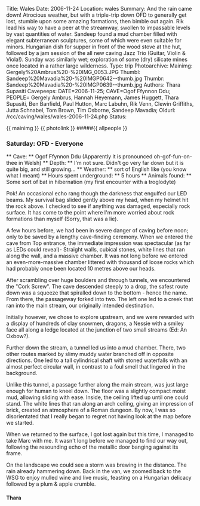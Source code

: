 Title: Wales
Date: 2006-11-24
Location: wales
Summary: And the rain came down!
Atrocious weather, but with a triple-trip down OFD to generally get lost, stumble upon some amazing formations, then bimble out again. Rik lead his way to have a peer at the streamway, swollen to impassable levels by vast quantities of water. Sandeep found a mud chamber filled with elegant subterranean sculptures, some of which were even suitable for minors. Hungarian dish for supper in front of the wood stove at the hut, followed by a jam session of the all new caving Jazz Trio (Guitar, Violin & Viola!). Sunday was similarly wet; exploration of some (dry) silicate mines once located in a rather large wilderness.
Type: trip
Photoarchive:
Mainimg: Gergely%20Ambrus%20-%20IMG_0053.JPG
Thumbl: Sandeep%20Mavadia%20-%20IMGP0642--thumb.jpg
Thumbr: Sandeep%20Mavadia%20-%20IMGP0639--thumb.jpg
Authors: Thara Supasiti
Cavepeeps: DATE=2006-11-25; CAVE=Ogof Ffynnon Ddu; PEOPLE= Gergely Ambrus, Hannah Heyemann, James Huggett, Thara Supasiti, Ben Banfield, Paul Hutton, Marc Labuhn, Rik Venn, Clewin Griffiths, Jutta Schnabel, Tom Brown, Tim Osborne, Sandeep Mavadia;
Oldurl: /rcc/caving/wales/wales-2006-11-24.php
Status:

{{ mainimg }}
{{ photolink }}
#####{{ allpeople }}

###  Saturday: OFD - Everyone

** Cave: ** Ogof Ffynnon Ddu (Apparently it is pronounced oh-gof-fun-on-thee in Welsh)
** Depth: ** I'm not sure. Didn't go very far down but it is quite big, and still growing...
** Weather: ** sort of English like (you know what I meant)
** Hours spent underground: ** 5 hours
** Animals found: ** Some sort of bat in hibernation (my first encounter with a troglodyte)

Pok! An occasional echo rang though the darkness that engulfed our LED beams. My survival bag slided gently above my head, when my helmet hit the rock above. I checked to see if anything was damaged, especially rock surface. It has come to the point where I'm more worried about rock formations than myself (Sorry, that was a lie).

A few hours before, we had been in severe danger of caving before noon; only to be saved by a lengthy cave-finding ceremony. When we entered the cave from Top entrance, the immediate impression was spectacular (as far as LEDs could reveal)- Straight walls, cubical stones, white lines that ran along the wall, and a massive chamber. It was not long before we entered an even-more-massive chamber littered with thousand of loose rocks which had probably once been located 10 metres above our heads.

After scrambling over huge boulders and through tunnels, we encountered the "Cork Screw". The cave descended steeply to a drop, the safest route down was a squeeze that spiralled down to the bottom - hence the name. From there, the passageway forked into two. The left one led to a creek that ran into the main stream, our originally intended destination.

Initially however, we chose to explore upstream, and we were rewarded with a display of hundreds of clay snowmen, dragons, a Nessie with a smiley face all along a ledge located at the junction of two small streams (Ed: An Oxbow?).

Further down the stream, a tunnel led us into a mud chamber. There, two other routes marked by slimy muddy water branched off in opposite directions. One led to a tall cylindrical shaft with stoned waterfalls with an almost perfect circular wall, in contrast to a foul smell that lingered in the background.

Unlike this tunnel, a passage further along the main stream, was just large enough for human to kneel down. The floor was a slightly compact moist mud, allowing sliding with ease. Inside, the ceiling lifted up until one could stand. The white lines that ran along an arch ceiling, giving an impression of brick, created an atmosphere of a Roman dungeon. By now, I was so disorientated that I really began to regret not having look at the map before we started.

When we returned to the surface, I got lost again but this time, I managed to take Marc with me. It wasn't long before we managed to find our way out, following the resounding echo of the metallic door banging against its frame.

On the landscape we could see a storm was brewing in the distance. The rain already hammering down. Back in the van, we zoomed back to the WSG to enjoy mulled wine and live music, feasting on a Hungarian delicacy followed by a plum &amp; apple crumble.

####  Thara
